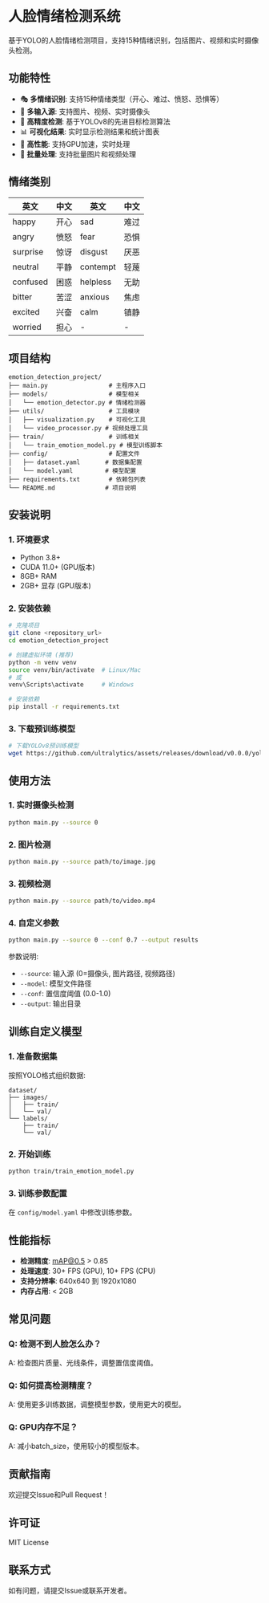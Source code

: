 # 人脸情绪检测系统

基于YOLO的人脸情绪检测项目，支持15种情绪识别，包括图片、视频和实时摄像头检测。

## 功能特性

- 🎭 **多情绪识别**: 支持15种情绪类型（开心、难过、愤怒、恐惧等）
- 📸 **多输入源**: 支持图片、视频、实时摄像头
- 🎯 **高精度检测**: 基于YOLOv8的先进目标检测算法
- 📊 **可视化结果**: 实时显示检测结果和统计图表
- 🚀 **高性能**: 支持GPU加速，实时处理
- 📁 **批量处理**: 支持批量图片和视频处理

## 情绪类别

| 英文 | 中文 | 英文 | 中文 |
|------|------|------|------|
| happy | 开心 | sad | 难过 |
| angry | 愤怒 | fear | 恐惧 |
| surprise | 惊讶 | disgust | 厌恶 |
| neutral | 平静 | contempt | 轻蔑 |
| confused | 困惑 | helpless | 无助 |
| bitter | 苦涩 | anxious | 焦虑 |
| excited | 兴奋 | calm | 镇静 |
| worried | 担心 | - | - |

## 项目结构

```
emotion_detection_project/
├── main.py                 # 主程序入口
├── models/                 # 模型相关
│   └── emotion_detector.py # 情绪检测器
├── utils/                  # 工具模块
│   ├── visualization.py    # 可视化工具
│   └── video_processor.py # 视频处理工具
├── train/                  # 训练相关
│   └── train_emotion_model.py # 模型训练脚本
├── config/                 # 配置文件
│   ├── dataset.yaml       # 数据集配置
│   └── model.yaml         # 模型配置
├── requirements.txt        # 依赖包列表
└── README.md              # 项目说明
```

## 安装说明

### 1. 环境要求

- Python 3.8+
- CUDA 11.0+ (GPU版本)
- 8GB+ RAM
- 2GB+ 显存 (GPU版本)

### 2. 安装依赖

```bash
# 克隆项目
git clone <repository_url>
cd emotion_detection_project

# 创建虚拟环境 (推荐)
python -m venv venv
source venv/bin/activate  # Linux/Mac
# 或
venv\Scripts\activate     # Windows

# 安装依赖
pip install -r requirements.txt
```

### 3. 下载预训练模型

```bash
# 下载YOLOv8预训练模型
wget https://github.com/ultralytics/assets/releases/download/v0.0.0/yolov8n.pt
```

## 使用方法

### 1. 实时摄像头检测

```bash
python main.py --source 0
```

### 2. 图片检测

```bash
python main.py --source path/to/image.jpg
```

### 3. 视频检测

```bash
python main.py --source path/to/video.mp4
```

### 4. 自定义参数

```bash
python main.py --source 0 --conf 0.7 --output results
```

参数说明:
- `--source`: 输入源 (0=摄像头, 图片路径, 视频路径)
- `--model`: 模型文件路径
- `--conf`: 置信度阈值 (0.0-1.0)
- `--output`: 输出目录

## 训练自定义模型

### 1. 准备数据集

按照YOLO格式组织数据:
```
dataset/
├── images/
│   ├── train/
│   └── val/
└── labels/
    ├── train/
    └── val/
```

### 2. 开始训练

```bash
python train/train_emotion_model.py
```

### 3. 训练参数配置

在 `config/model.yaml` 中修改训练参数。

## 性能指标

- **检测精度**: mAP@0.5 > 0.85
- **处理速度**: 30+ FPS (GPU), 10+ FPS (CPU)
- **支持分辨率**: 640x640 到 1920x1080
- **内存占用**: < 2GB

## 常见问题

### Q: 检测不到人脸怎么办？
A: 检查图片质量、光线条件，调整置信度阈值。

### Q: 如何提高检测精度？
A: 使用更多训练数据，调整模型参数，使用更大的模型。

### Q: GPU内存不足？
A: 减小batch_size，使用较小的模型版本。

## 贡献指南

欢迎提交Issue和Pull Request！

## 许可证

MIT License

## 联系方式

如有问题，请提交Issue或联系开发者。
